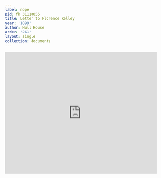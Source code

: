 ```yaml
---
label: nope
pid: fk_31110055
title: Letter to Florence Kelley
year: '1899'
author: Hull House
order: '261'
layout: single
collection: documents
---
```

<iframe src="https://northwestern.app.box.com/embed/s/oiu3nw59f2q7p77nc67um6xfljwn84zm?sortColumn=date&view=list" width="500" height="400" frameborder="0" allowfullscreen webkitallowfullscreen msallowfullscreen></iframe>
